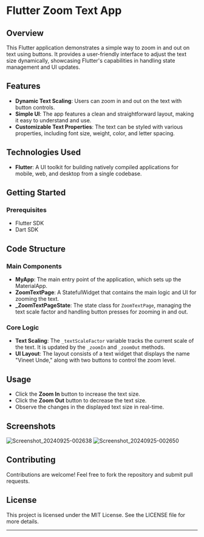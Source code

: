 # Flutter Zoom Text App

## Overview
This Flutter application demonstrates a simple way to zoom in and out on text using buttons. It provides a user-friendly interface to adjust the text size dynamically, showcasing Flutter's capabilities in handling state management and UI updates.

## Features
- **Dynamic Text Scaling**: Users can zoom in and out on the text with button controls.
- **Simple UI**: The app features a clean and straightforward layout, making it easy to understand and use.
- **Customizable Text Properties**: The text can be styled with various properties, including font size, weight, color, and letter spacing.

## Technologies Used
- **Flutter**: A UI toolkit for building natively compiled applications for mobile, web, and desktop from a single codebase.

## Getting Started
### Prerequisites
- Flutter SDK
- Dart SDK


## Code Structure
### Main Components
- **MyApp**: The main entry point of the application, which sets up the MaterialApp.
- **ZoomTextPage**: A StatefulWidget that contains the main logic and UI for zooming the text.
- **_ZoomTextPageState**: The state class for `ZoomTextPage`, managing the text scale factor and handling button presses for zooming in and out.

### Core Logic
- **Text Scaling**: The `_textScaleFactor` variable tracks the current scale of the text. It is updated by the `_zoomIn` and `_zoomOut` methods.
- **UI Layout**: The layout consists of a text widget that displays the name "Vineet Unde," along with two buttons to control the zoom level.

## Usage
- Click the **Zoom In** button to increase the text size.
- Click the **Zoom Out** button to decrease the text size.
- Observe the changes in the displayed text size in real-time.

## Screenshots
![Screenshot_20240925-002638](https://github.com/user-attachments/assets/fba952a9-bc1d-46cd-9ab2-6f2525b43c09)
![Screenshot_20240925-002650](https://github.com/user-attachments/assets/a912a273-db72-408e-bf77-8ddfac6f8cf3)


## Contributing
Contributions are welcome! Feel free to fork the repository and submit pull requests.

## License
This project is licensed under the MIT License. See the LICENSE file for more details.

---
